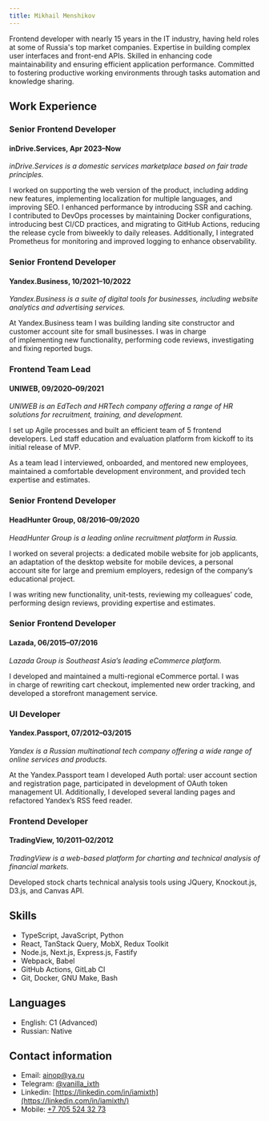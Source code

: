 ```yaml
---
title: Mikhail Menshikov
---
```


Frontend developer with nearly 15 years in the IT industry, having held roles at some of Russia's top market companies. Expertise in building complex user interfaces and front-end APIs. Skilled in enhancing code maintainability and ensuring efficient application performance. Committed to fostering productive working environments through tasks automation and knowledge sharing.


## Work Experience


### Senior Frontend Developer
#### inDrive.Services, Apr 2023–Now

_inDrive.Services is a domestic services marketplace based on fair trade principles._

I worked on supporting the web version of the product, including adding new features, implementing localization for multiple languages, and improving SEO. I enhanced performance by introducing SSR and caching. I contributed to DevOps processes by maintaining Docker configurations, introducing best CI/CD practices, and migrating to GitHub Actions, reducing the release cycle from biweekly to daily releases. Additionally, I integrated Prometheus for monitoring and improved logging to enhance observability.

### Senior Frontend Developer
#### Yandex.Business, 10/2021–10/2022

_Yandex.Business is a suite of digital tools for businesses, including website analytics and advertising services._

At Yandex.Business team I was building landing site constructor and customer account site for small businesses. I was in charge of implementing new functionality, performing code reviews, investigating and fixing reported bugs.


### Frontend Team Lead
#### UNIWEB, 09/2020–09/2021

_UNIWEB is an EdTech and HRTech company offering a range of HR solutions for recruitment, training, and development._

I set up Agile processes and built an efficient team of 5 frontend developers. Led staff education and evaluation platform from kickoff to its initial release of MVP.

As a team lead I interviewed, onboarded, and mentored new employees, maintained a comfortable development environment, and provided tech expertise and estimates.


### Senior Frontend Developer
#### HeadHunter Group, 08/2016–09/2020

_HeadHunter Group is a leading online recruitment platform in Russia._

I worked on several projects: a dedicated mobile website for job applicants, an adaptation of the desktop website for mobile devices, a personal account site for large and premium employers, redesign of the company’s educational project.

I was writing new functionality, unit-tests, reviewing my colleagues’ code, performing design reviews, providing expertise and estimates.


### Senior Frontend Developer
#### Lazada, 06/2015–07/2016

_Lazada Group is Southeast Asia’s leading eCommerce platform._

I developed and maintained a multi-regional eCommerce portal. I was in charge of rewriting cart checkout, implemented new order tracking, and developed a storefront management service.


### UI Developer
#### Yandex.Passport, 07/2012–03/2015

_Yandex is a Russian multinational tech company offering a wide range of online services and products._

At the Yandex.Passport team I developed Auth portal: user account section and registration page, participated in development of OAuth token management UI. Additionally, I developed several landing pages and refactored Yandex’s RSS feed reader.


### Frontend Developer
#### TradingView, 10/2011–02/2012

_TradingView is a web-based platform for charting and technical analysis of financial markets._

Developed stock charts technical analysis tools using JQuery, Knockout.js, D3.js, and Canvas API.


## Skills

- TypeScript, JavaScript, Python
- React, TanStack Query, MobX, Redux Toolkit
- Node.js, Next.js, Express.js, Fastify
- Webpack, Babel
- GitHub Actions, GitLab CI
- Git, Docker, GNU Make, Bash


## Languages

- English: C1 (Advanced)
- Russian: Native


## Contact information

- Email: [ainop@ya.ru](mailto:ainop+cv@ya.ru)
- Telegram: [@vanilla_ixth](https://t.me/vanilla_ixth)
- Linkedin: [https://linkedin.com/in/iamixth](https://linkedin.com/in/iamixth/)
- Mobile: [+7 705 524 32 73](tel:+77055243273)
